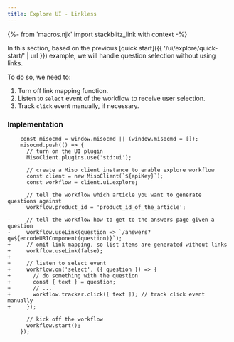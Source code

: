 ```yaml
---
title: Explore UI - Linkless
---
```


{%- from 'macros.njk' import stackblitz_link with context -%}

In this section, based on the previous [quick start]({{ '/ui/explore/quick-start/' | url }}) example, we will handle question selection without using links.

To do so, we need to:

1. Turn off link mapping function.
1. Listen to `select` event of the workflow to receive user selection.
1. Track `click` event manually, if necessary.

### Implementation

```diff-js
    const misocmd = window.misocmd || (window.misocmd = []);
    misocmd.push(() => {
      // turn on the UI plugin
      MisoClient.plugins.use('std:ui');

      // create a Miso client instance to enable explore workflow
      const client = new MisoClient(`${apiKey}`);
      const workflow = client.ui.explore;

      // tell the workflow which article you want to generate questions against
      workflow.product_id = 'product_id_of_the_article';

-     // tell the workflow how to get to the answers page given a question
-     workflow.useLink(question => `/answers?q=${encodeURIComponent(question)}`);
+     // omit link mapping, so list items are generated without links
+     workflow.useLink(false);
+ 
+     // listen to select event
+     workflow.on('select', ({ question }) => {
+       // do something with the question
+       const { text } = question;
+       // ...
+       workflow.tracker.click([ text ]); // track click event manually
+     });

      // kick off the workflow
      workflow.start();
    });
```
